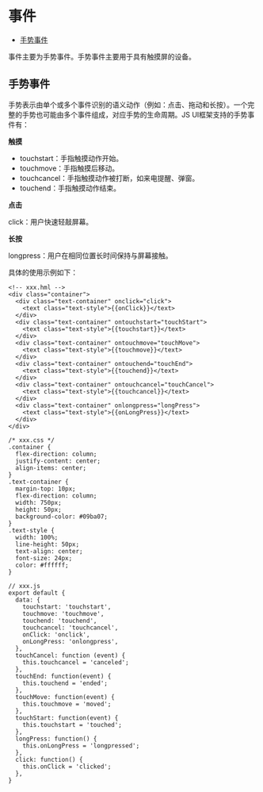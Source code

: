 # 事件<a name="ZH-CN_TOPIC_0000001063300566"></a>

-   [手势事件](#section21104561094)

事件主要为手势事件。手势事件主要用于具有触摸屏的设备。

## 手势事件<a name="section21104561094"></a>

手势表示由单个或多个事件识别的语义动作（例如：点击、拖动和长按）。一个完整的手势也可能由多个事件组成，对应手势的生命周期。JS UI框架支持的手势事件有：

**触摸**

-   touchstart：手指触摸动作开始。
-   touchmove：手指触摸后移动。
-   touchcancel：手指触摸动作被打断，如来电提醒、弹窗。
-   touchend：手指触摸动作结束。

**点击**

click：用户快速轻敲屏幕。

**长按**

longpress：用户在相同位置长时间保持与屏幕接触。

具体的使用示例如下：

```
<!-- xxx.hml -->
<div class="container">
  <div class="text-container" onclick="click">
    <text class="text-style">{{onClick}}</text>
  </div>
  <div class="text-container" ontouchstart="touchStart">
    <text class="text-style">{{touchstart}}</text>
  </div>
  <div class="text-container" ontouchmove="touchMove">
    <text class="text-style">{{touchmove}}</text>
  </div>
  <div class="text-container" ontouchend="touchEnd">
    <text class="text-style">{{touchend}}</text>
  </div>
  <div class="text-container" ontouchcancel="touchCancel">
    <text class="text-style">{{touchcancel}}</text>
  </div>
  <div class="text-container" onlongpress="longPress">
    <text class="text-style">{{onLongPress}}</text>
  </div>
</div>
```

```
/* xxx.css */
.container {
  flex-direction: column;
  justify-content: center;
  align-items: center;
}
.text-container {
  margin-top: 10px;
  flex-direction: column;
  width: 750px;
  height: 50px;
  background-color: #09ba07;
}
.text-style {
  width: 100%;
  line-height: 50px;
  text-align: center;
  font-size: 24px;
  color: #ffffff;
}
```

```
// xxx.js
export default {
  data: {
    touchstart: 'touchstart',
    touchmove: 'touchmove',
    touchend: 'touchend',
    touchcancel: 'touchcancel',
    onClick: 'onclick',
    onLongPress: 'onlongpress',
  },
  touchCancel: function (event) {
    this.touchcancel = 'canceled';
  },
  touchEnd: function(event) {
    this.touchend = 'ended';
  },
  touchMove: function(event) {
    this.touchmove = 'moved';
  }, 
  touchStart: function(event) {
    this.touchstart = 'touched';
  },
  longPress: function() {
    this.onLongPress = 'longpressed';
  },
  click: function() {
    this.onClick = 'clicked';
  },
}
```

